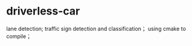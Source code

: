# driverless-car
lane detection;
traffic sign detection and classification；
using cmake to compile；

